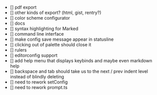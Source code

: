 - [] pdf export
- [] other kinds of export? (html, gist, rentry?)
- [] color scheme configurator
- [] docs
- [] syntax highlighting for Marked
- [] command line interface
- [] make config save message appear in statusline
- [] clicking out of palette should close it
- [] rulers
- [] editorconfig support
- [] add help menu that displays keybinds and maybe even markdown help
- [] backspace and tab should take us to the next / prev indent level instead of
  blindly deleting
- [] need to rework setConfig
- [] need to rework prompt.ts